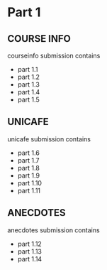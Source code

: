 # Part 1
## COURSE INFO

courseinfo submission contains
-   part 1.1
-   part 1.2
-   part 1.3
-   part 1.4
-   part 1.5


## UNICAFE
unicafe submission contains
-   part 1.6
-   part 1.7
-   part 1.8
-   part 1.9
-   part 1.10
-   part 1.11

## ANECDOTES
anecdotes submission contains
-   part 1.12
-   part 1.13
-   part 1.14

